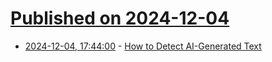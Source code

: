 # [Published on 2024-12-04](index.md)

* [2024-12-04, 17:44:00](https://soylentnews.org/article.pl?sid=24/12/03/054253&from=rss) - [How to Detect AI-Generated Text](https://soylentnews.org/article.pl?sid=24/12/03/054253&from=rss)
